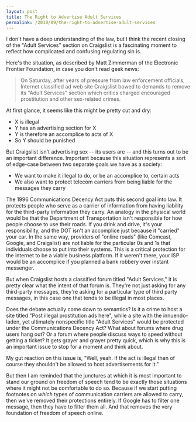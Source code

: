 ```yaml
---
layout: post
title: The Right to Advertise Adult Services
permalink: /2010/09/the-right-to-advertise-adult-services
---
```


I don't have a deep understanding of the law, but I think the recent closing of
the "Adult Services" section on Craigslist is a fascinating moment to reflect
how complicated and confusing regulating sin is. 

Here's the situation, as described by Matt Zimmerman of the Electronic Frontier
Foundation, in case you don't read geek news:

> On Saturday, after years of pressure from law enforcement officials, Internet
> classified ad web site Craigslist bowed to demands to remove its "Adult
> Services" section which critics charged encouraged prostitution and other
> sex-related crimes.

At first glance, it seems like this might be pretty cut and dry:

   * X is illegal
   * Y has an advertising section for X
   * Y is therefore an accomplice to acts of X
   * So Y should be punished

But Craigslist isn't advertising sex -- its users are -- and this turns out to
be an important difference. Important because this situation represents a sort
of edge-case between two separate goals we have as a society:

   * We want to make it illegal to do, or be an accomplice to, certain acts  
   * We also want to protect telecom carriers from being liable for the messages they carry  

The 1996 Communications Decency Act puts this second goal into law. It protects
people who serve as a carrier of information from having liability for the
third-party information they carry. An analogy in the physical world would be
that the Department of Transportation isn't responsible for how people choose
to use their roads. If you drink and drive, it's your responsibility, and the
DOT isn't an accomplice just because it "carried" your car. In the same way,
providers of "online roads" (like Comcast, Google, and Craigslist) are not
liable for the particular 0s and 1s that individuals choose to put into their
systems. This is a critical protection for the internet to be a viable business
platform. If it weren't there, your ISP would be an accomplice if you planned a
bank robbery over instant messenger.

But when Craigslist hosts a classified forum titled "Adult Services," it is
pretty clear what the intent of that forum is. They're not just asking for any
third-party messages, they're asking for a particular type of third party
messages, in this case one that tends to be illegal in most places. 

Does the debate actually come down to semantics? Is it a crime to host a site
titled "Post illegal prostitution ads here", while a site with the
innuendo-laden, yet ultimately nonspecific title "Adult Services" would be
protected under the Communications Decency Act? What about forums where drug
users hang out? Or a forum where people discuss ways to speed without getting a
ticket? It gets grayer and grayer pretty quick, which is why this is an
important issue to stop for a moment and think about. 

My gut reaction on this issue is, "Well, yeah. If the act is illegal then of
course they shouldn't be allowed to host advertisements for it."

But then I am reminded that the junctures at which it is most important to
stand our ground on freedom of speech tend to be exactly those situations where
it might not be comfortable to do so. Because if we start putting footnotes on
*which* types of communication carriers are allowed to carry, then we've
removed their protections entirely. If Google has to filter one message, then
they have to filter them all. And that removes the very foundation of freedom
of speech online. 
